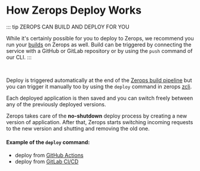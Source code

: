# How Zerops Deploy Works

::: tip ZEROPS CAN BUILD AND DEPLOY FOR YOU

While it's certainly possible for you to deploy to Zerops, we recommend you run your [builds](/documentation/build/how-zerops-build-works.html) on Zerops as well. Build can be triggered by connecting the service with a GitHub or GitLab repository or by using the `push` command of our CLI.
:::

<br />

Deploy is triggered automatically at the end of the [Zerops build pipeline](/documentation/build/build-config.html#run) but you can trigger it manually too by using the `deploy` command in zerops [zcli](/documentation/cli/available-commands.html#deploy-project-name-service-name-space-separated-files-or-directories).

Each deployed application is then saved and you can switch freely between any of the previously deployed versions.

Zerops takes care of the __no-shutdown__ deploy process by creating a new version of application. After that, Zerops starts switching incoming requests to the new version and shutting and removing the old one.

#### Example of the `deploy` command:

- deploy from [GitHub Actions](/documentation/deploy/use-in-github-actions.html)
- deploy from [GitLab CI/CD](/documentation/deploy/use-in-gitlab-ci.html)

